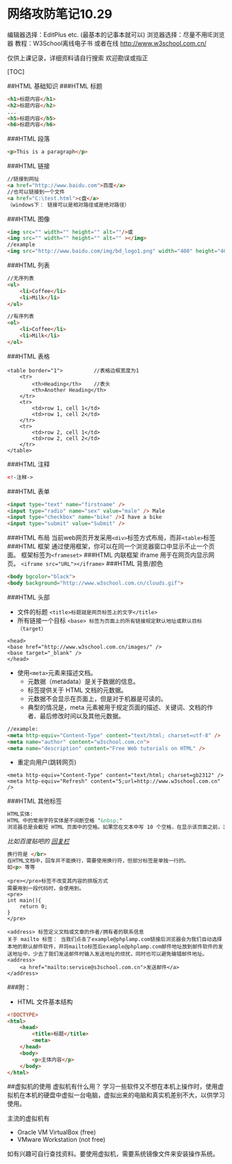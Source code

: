# 网络攻防笔记10.29

编辑器选择：EditPlus etc.
(最基本的记事本就可以)
浏览器选择：尽量不用IE浏览器
教程：W3School离线电子书
或者在线 http://www.w3school.com.cn/

仅供上课记录，详细资料请自行搜索
欢迎勘误或指正

[TOC]

##HTML 基础知识
###HTML 标题
```html
<h1>标题内容</h1>
<h2>标题内容</h2>
...
<h5>标题内容</h5>
<h6>标题内容</h6>
```
###HTML 段落
```html
<p>This is a paragraph</p>
```
###HTML 链接
```html
//链接到网址
<a href="http://www.baidu.com">百度</a>
//也可以链接到一个文件
<a href="C:\test.html">c盘</a>
（windows下： 链接可以是相对路径或是绝对路径）
```

###HTML 图像
```html
<img src="" width="" height="" alt=""/>或
<img src="" width="" height="" alt="" ></img>
//example
<img src="http://www.baidu.com/img/bd_logo1.png" width="400" height="400" alt="baidu logo"/>
```
###HTML 列表
```html
//无序列表
<ul>
    <li>Coffee</li>
    <li>Milk</li>
</ul>

//有序列表
<ol>
    <li>Coffee</li>
    <li>Milk</li>
</ol>
```
###HTML 表格
```
<table border="1">          //表格边框宽度为1
    <tr>
        <th>Heading</th>    //表头
        <th>Another Heading</th>
    </tr>
    <tr>
        <td>row 1, cell 1</td>
        <td>row 1, cell 2</td>
    </tr>
    <tr>
        <td>row 2, cell 1</td>
        <td>row 2, cell 2</td>
    </tr>
</table>
```
###HTML 注释
```html
<!-注释->
```
###HTML 表单
```html
<input type="text" name="firstname" />
<input type="radio" name="sex" value="male" /> Male
<input type="checkbox" name="bike" />I have a bike
<input type="submit" value="Submit" />
```
###HTML 布局
当前web网页开发采用`<div>`标签方式布局，而非`<table>`标签
###HTML 框架
通过使用框架，你可以在同一个浏览器窗口中显示不止一个页面。
框架标签为`<frameset>`
###HTML 内联框架
iframe 用于在网页内显示网页。
`<iframe src="URL"></iframe>`
###HTML 背景/颜色
```html
<body bgcolor="black">
<body background="http://www.w3school.com.cn/clouds.gif">
```
###HTML 头部
+ 文件的标题
`<title>标题就是网页标签上的文字</title>`
+ 所有链接一个目标
`<base> 标签为页面上的所有链接规定默认地址或默认目标（target）`
```
<head>
<base href="http://www.w3school.com.cn/images/" />
<base target="_blank" />
</head>
```

+ 使用`<meta>`元素来描述文档。
    + 元数据（metadata）是关于数据的信息。
    + <meta> 标签提供关于 HTML 文档的元数据。
    + 元数据不会显示在页面上，但是对于机器是可读的。
    + 典型的情况是，meta 元素被用于规定页面的描述、关键词、文档的作者、最后修改时间以及其他元数据。
```html
//example:
<meta http-equiv="Content-Type" content="text/html; charset=utf-8" />
<meta name="author" content="w3school.com.cn">
<meta name="description" content="Free Web tutorials on HTML" />
```
+ 重定向用户(跳转网页)
```
<meta http-equiv="Content-Type" content="text/html; charset=gb2312" />
<meta http-equiv="Refresh" content="5;url=http://www.w3school.com.cn" />
```
###HTML 其他标签
```html
HTML实体:
HTML 中的常用字符实体是不间断空格 "&nbsp;"
浏览器总是会截短 HTML 页面中的空格。如果您在文本中写 10 个空格，在显示该页面之前，浏览器会删除它们中的 9 个。如需在页面中增加空格的数量，您需要使用 &nbsp; 字符实体。
```
_比如百度贴吧的 [回复栏][1]_

```html
换行符是 </br>
在HTML文档中，回车并不能换行，需要使用换行符，但部分标签是单独一行的。
如<p> 等等
```
```
<pre></pre>标签不改变其内容的排版方式
需要用到一段代码时，会使用到。
<pre>
int main(){
    return 0;
}
</pre>
```
```
<address> 标签定义文档或文章的作者/拥有者的联系信息
关于 mailto 标签： 当我们点击了example@phplamp.com链接后浏览器会为我们自动选择本地的默认邮件软件，并将mailto标签后example@phplamp.com邮件地址放到邮件软件的发送地址中，少去了我们发送邮件时输入发送地址的烦扰，同时也可以避免输错邮件地址。
<address>
    <a href="mailto:service@s3school.com.cn">发送邮件</a>
</address>
```





###附：
+ HTML 文件基本结构
```html
<!DOCTYPE>
<html>
    <head>
        <title>标题</title>
        <meta>
    </head>
    <body>
        <p>主体内容</p>
    </body>
</html>
```

##虚拟机的使用
虚拟机有什么用？
学习一些软件又不想在本机上操作时，使用虚拟机在本机的硬盘中虚拟一台电脑，虚拟出来的电脑和真实机差别不大，以供学习使用。

主流的虚拟机有
+ Oracle VM VirtualBox (free)
+ VMware Workstation (not free)

如有兴趣可自行查找资料。要使用虚拟机，需要系统镜像文件来安装操作系统。

[1]: http://tieba.baidu.com/p/1420950814